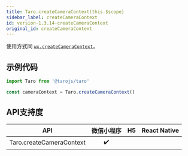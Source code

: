 ```yaml
---
title: Taro.createCameraContext(this.$scope)
sidebar_label: createCameraContext
id: version-1.3.14-createCameraContext
original_id: createCameraContext
---
```



使用方式同 [`wx.createCameraContext`](https://developers.weixin.qq.com/miniprogram/dev/api/wx.createCameraContext.html)。

## 示例代码

```jsx
import Taro from '@tarojs/taro'

const cameraContext = Taro.createCameraContext()
```



## API支持度


| API | 微信小程序 | H5 | React Native |
| :-: | :-: | :-: | :-: |
| Taro.createCameraContext | ✔️ |  |  |

